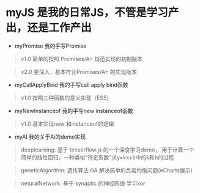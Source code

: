 # myJS 是我的日常JS，不管是学习产出，还是工作产出

* myPromise 我的手写Promise
> v1.0 简单的按照 Promises/A+ 规范实现的初期版本

> v2.0 更深入，基本符合Promises/A+ 的实现版本

* myCallApplyBind 我的手写call apply bind函数
> v1.0 按照三种函数的意义实现（ES5）

* myNewInstanceof 我的手写new instanceof函数
> v1.0 基本实现new 和instanceof的逻辑

* myAI 我的关于Ai的demo实现
> deeplearning: 基于 tensorflow.js 的一个深度学习demo， 用于计算一个简单的线性回归，一种类似“待定系数”求y=kx+b中的k和b的过程

> geneticAlgorithm: 遗传算法 GA 解决简单的负载均衡问题(eCharts展示)

> neturalNetwork: 基于 synaptic 的神经网络 学习xor